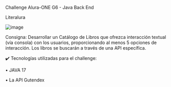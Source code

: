Challenge Alura-ONE G6 - Java Back End

Literalura

![image](https://github.com/user-attachments/assets/1449dcc2-75bd-416b-b6ef-3ce78ea2c9fb)

Consigna: Desarrollar un Catálogo de Libros que ofrezca interacción textual (vía consola) con los usuarios, proporcionando al menos 5 opciones de interacción. Los libros se buscarán a través de una API específica. 


✔️ Tecnologías utilizadas para el challenge:

• JAVA 17

• La API Gutendex
